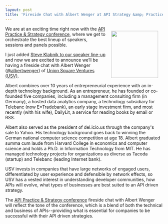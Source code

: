```yaml
---
layout: post
title: 'Fireside Chat with Albert Wenger at API Strategy &amp; Practice'
---
```

<p><img style="padding: 15px;" src="https://s3.amazonaws.com/kinlane-productions/events/api-strategy-practice-conference/speakers/albert-wenger.jpeg" alt="" width="150" align="right" /></p>
<p>We are at an exciting time right now with the <a title="API Strategy &amp; Practice" href="http://www.apistrategyconference.com/">API Practice &amp; Strategy conference</a>, where we get to orchestrate the best lineup of speakers, sessions and panels possible.</p>
<p>I just added <a title="Steve Klabnik to our speaker line-up" href="/2012/09/13/steve-klabnik-added-to-speakers-at-api-strategy--conference/">Steve Klabnik to our speaker line-up</a> and now we are excited to announce we&rsquo;ll be having a fireside chat with Albert Wenger (<a title="albert wenger" href="https://twitter.com/albertwenger">@albertwenger</a>) of <a title="Union Square Ventures" href="http://www.usv.com/">Union Square Ventures (USV)</a>.</p>
<p>Albert combines over 10 years of entrepreneurial experience with an in-depth technology background. As an entrepreneur, he has founded or co-founded five companies, including a management consulting firm (in Germany), a hosted data analytics company, a technology subsidiary for Telebanc (now E*Tradebank), an early stage investment firm, and most recently (with his wife), DailyLit, a service for reading books by email or RSS.</p>
<p>Albert also served as the president of del.icio.us through the company's sale to Yahoo. His technology background goes back to winning the German national computer science competition at age 18. Albert graduated summa cum laude from Harvard College in economics and computer science and holds a Ph.D. in Information Technology from MIT. He has managed technology projects for organizations as diverse as Tacoda (startup) and Telebanc (leading Internet bank).</p>
<p>USV invests in companies that have large networks of engaged users, differentiated by user experience and defensible by network effects, so USV has a vested interest in understanding developer communities, how APIs will evolve, what types of businesses are best suited to an API driven strategy.</p>
<p>The <a title="API Strategy &amp; Practice" href="http://www.apistrategyconference.com/">API Practice &amp; Strategy conference</a> fireside chat with Albert Wenger will reflect the tone of the conference, which is a blend of both the technical and business of APIs--providing what is essential for companies to be successful with their API driven strategies.</p>